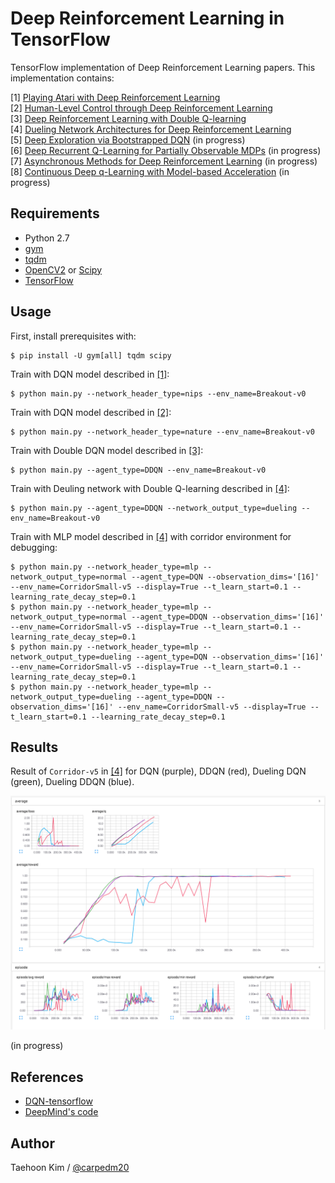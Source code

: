 # Deep Reinforcement Learning in TensorFlow

TensorFlow implementation of Deep Reinforcement Learning papers. This implementation contains:

[1] [Playing Atari with Deep Reinforcement Learning](http://arxiv.org/abs/1312.5602)  
[2] [Human-Level Control through Deep Reinforcement Learning](http://home.uchicago.edu/~arij/journalclub/papers/2015_Mnih_et_al.pdf)  
[3] [Deep Reinforcement Learning with Double Q-learning](http://arxiv.org/abs/1509.06461)  
[4] [Dueling Network Architectures for Deep Reinforcement Learning](http://arxiv.org/abs/1511.06581)  
[5] [Deep Exploration via Bootstrapped DQN](http://arxiv.org/abs/1602.04621) (in progress)  
[6] [Deep Recurrent Q-Learning for Partially Observable MDPs](http://arxiv.org/abs/1507.06527) (in progress)  
[7] [Asynchronous Methods for Deep Reinforcement Learning](http://arxiv.org/abs/1602.01783) (in progress)  
[8] [Continuous Deep q-Learning with Model-based Acceleration](http://arxiv.org/abs/1603.00748) (in progress)  


## Requirements

- Python 2.7
- [gym](https://github.com/openai/gym)
- [tqdm](https://github.com/tqdm/tqdm)
- [OpenCV2](http://opencv.org/) or [Scipy](https://www.scipy.org/)
- [TensorFlow](https://www.tensorflow.org/)


## Usage

First, install prerequisites with:

    $ pip install -U gym[all] tqdm scipy

Train with DQN model described in [[1]](#deep-reinforcement-learning-in-tensorflow):

    $ python main.py --network_header_type=nips --env_name=Breakout-v0

Train with DQN model described in [[2]](#deep-reinforcement-learning-in-tensorflow):

    $ python main.py --network_header_type=nature --env_name=Breakout-v0

Train with Double DQN model described in [[3]](#deep-reinforcement-learning-in-tensorflow):

    $ python main.py --agent_type=DDQN --env_name=Breakout-v0

Train with Deuling network with Double Q-learning described in [[4]](#deep-reinforcement-learning-in-tensorflow):

    $ python main.py --agent_type=DDQN --network_output_type=dueling --env_name=Breakout-v0

Train with MLP model described in [[4]](#deep-reinforcement-learning-in-tensorflow) with corridor environment for debugging:

    $ python main.py --network_header_type=mlp --network_output_type=normal --agent_type=DQN --observation_dims='[16]' --env_name=CorridorSmall-v5 --display=True --t_learn_start=0.1 --learning_rate_decay_step=0.1
    $ python main.py --network_header_type=mlp --network_output_type=normal --agent_type=DDQN --observation_dims='[16]' --env_name=CorridorSmall-v5 --display=True --t_learn_start=0.1 --learning_rate_decay_step=0.1
    $ python main.py --network_header_type=mlp --network_output_type=dueling --agent_type=DQN --observation_dims='[16]' --env_name=CorridorSmall-v5 --display=True --t_learn_start=0.1 --learning_rate_decay_step=0.1
    $ python main.py --network_header_type=mlp --network_output_type=dueling --agent_type=DDQN --observation_dims='[16]' --env_name=CorridorSmall-v5 --display=True --t_learn_start=0.1 --learning_rate_decay_step=0.1



## Results

Result of `Corridor-v5` in [[4]](#deep-reinforcement-learning-in-tensorflow) for DQN (purple), DDQN (red), Dueling DQN (green), Dueling DDQN (blue).

![model](assets/corridor_result.png)

(in progress)


## References

- [DQN-tensorflow](https://github.com/devsisters/DQN-tensorflow)
- [DeepMind's code](https://sites.google.com/a/deepmind.com/dqn/)


## Author

Taehoon Kim / [@carpedm20](http://carpedm20.github.io/)
